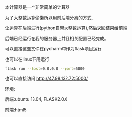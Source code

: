本计算器是一个非常简单的计算器<br>

为了大整数运算偷懒所以用前后端分离的方式,

让运算在后端进行(python自带大整数运算),然后返回结果给前端

后端已经运行在我的服务器上并且相关配置已经完成。

可以直接这些文件在pycharm中作为flask项目运行

也可以在linux下用运行

```bash
flask run --host=0.0.0.0 --port=5000
```

也可以直接访问 http://47.98.132.72:5000/



环境:

后端:ubuntu 18.04, FLASK2.0.0 

前端:html5

